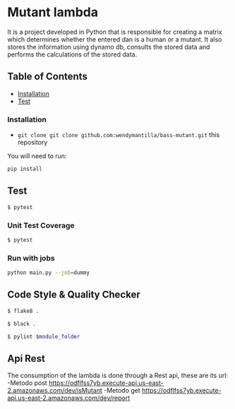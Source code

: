 # Mutant lambda

It is a project developed in Python that is responsible for creating a matrix which determines whether the entered dan is a human or a mutant. It also stores the information using dynamo db, consults the stored data and performs the calculations of the stored data.


## Table of Contents

- [Installation](#installation)
- [Test](#test)

### Installation

* `git clone git clone github.com:wendymantilla/bass-mutant.git` this repository


You will need to run:

```bash
pip install
```

## Test

```bash
$ pytest
```
### Unit Test Coverage

```bash
$ pytest
```

### Run with jobs

```bash
python main.py --job=dummy
```

## Code Style & Quality Checker

```bash
$ flake8 .

$ black .

$ pylint $module_folder
```

## Api Rest

The consumption of the lambda is done through a Rest api, these are its url:
-Metodo post https://odflfss7yb.execute-api.us-east-2.amazonaws.com/dev/isMutant 
-Metodo get  https://odflfss7yb.execute-api.us-east-2.amazonaws.com/dev/report




